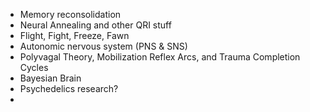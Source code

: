 
- Memory reconsolidation
- Neural Annealing and other QRI stuff
- Flight, Fight, Freeze, Fawn
- Autonomic nervous system (PNS & SNS)
- Polyvagal Theory, Mobilization Reflex Arcs, and Trauma Completion Cycles
- Bayesian Brain
- Psychedelics research?
- 